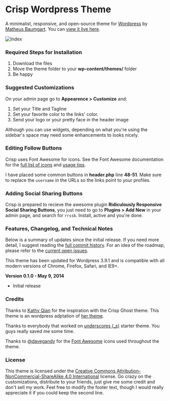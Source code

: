 # Crisp Wordpress Theme

A minimalist, responsive, and open-source theme for [Wordpress](http://wordpress.org) by [Matheus Baumgart](http://matheusbaumgart.com). You can [view it live here](http://matheusbaumgart.com).

![Index](https://raw.githubusercontent.com/matheusbaumgart/crisp-wordpress-theme/master/screenshot.png)   

### Required Steps for Installation

1. Download the files
2. Move the theme folder to your **wp-content/themes/** folder
3. Be happy

### Suggested Customizations

On your admin page go to **Appearence > Customize** and:

1. Set your Title and Tagline
2. Set your favorite color to the links' color.
3. Send your logo or your pretty face in the header image

Although you can use widgets, depending on what you're using the sidebar's space may need some enhancements to looks nicely.

### Editing Follow Buttons

Crisp uses Font Awesome for icons. See the Font Awesome documentation for the [full list of icons](http://fortawesome.github.io/Font-Awesome/icons/) and [usage tips](http://fortawesome.github.io/Font-Awesome/examples/). 

I have placed some common buttons in **header.php** line **48-51**. Make sure to replace the `username` in the URLs so the links point to your profiles. 

### Adding Social Sharing Buttons

Crisp is prepared to recieve the awesome plugin **Ridiculously Responsive Social Sharing Buttons**, you just need to go to **Plugins > Add New** in your admin page, and search for `rrssb`. Install, active and you're done.

### Features, Changelog, and Technical Notes

Below is a summary of updates since the initial release. If you need more detail, I suggest reading the [full commit history](https://github.com/matheusbaumgart/crisp-wordpress-theme/commits/master). For an idea of the roadmap, please refer to the [current open issues](https://github.com/matheusbaumgart/crisp-wordpress-theme/issues?page=1&state=open).

This theme has been updated for Wordpress 3.9.1 and is compatible with all modern versions of Chrome, Firefox, Safari, and IE9+.

**Version 0.1.0 - May 9, 2014**

* Initial release

### Credits

Thanks to [Kathy Qian](http://kathyqian.com) for the inspiration with the Crisp Ghost theme. This theme is an wordpress adptation of [her theme](https://github.com/kathyqian/crisp-ghost-theme).

Thanks to everybody that worked on [underscores (_s)](https://github.com/Automattic/_s) starter theme. You guys really saved me some time.

Thanks to [@davegandy](http://twitter.com/davegandy) for the [Font Awesome](https://github.com/FortAwesome/Font-Awesome) icons used throughout the theme.

### License

This theme is licensed under the [Creative Commons Attribution-NonCommercial-ShareAlike 4.0 International](http://creativecommons.org/licenses/by-nc-sa/4.0/) license. Go crazy on the customizations, distribute to your friends, just give me some credit and don't sell my work. Feel free to modify the footer text, though I would really appreciate it if you could keep the second line.
